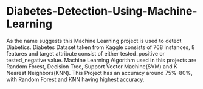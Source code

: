 # Diabetes-Detection-Using-Machine-Learning

As the name suggests this Machine Learning project is used to detect Diabetics. 
Diabetes Dataset taken from Kaggle consists of 768 instances, 8 features and target attribute consist of either tested_positive or tested_negative value. 
Machine Learning Algorithm used in this projects are Random Forest, Decision Tree, Support Vector Machine(SVM) and K Nearest Neighbors(KNN). 
This Project has an accuracy around 75%-80%, with Random Forest and KNN having highest accuracy.
